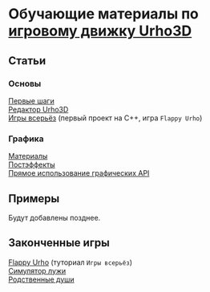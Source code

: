 # Обучающие материалы по [игровому движку Urho3D](https://github.com/urho3d/Urho3D)

## Статьи

### Основы

[Первые шаги](https://github.com/urho3d-learn/first-steps)<br>
[Редактор Urho3D](https://github.com/urho3d-learn/editor)<br>
[Игры всерьёз](https://github.com/urho3d-learn/flappy-urho) (первый проект на C++, игра `Flappy Urho`)

### Графика

[Материалы](https://github.com/urho3d-learn/materials)<br>
[Постэффекты](https://github.com/urho3d-learn/post-effects)<br>
[Прямое использование графических API](https://github.com/urho3d-learn/direct-gapi-usage)

## Примеры

Будут добавлены позднее.

## Законченные игры

[Flappy Urho](https://github.com/urho3d-learn/flappy-urho) (туториал `Игры всерьёз`)<br>
[Симулятор лужи](https://github.com/urho3d-learn/puddle-simulator)<br>
[Родственные души](https://github.com/urho3d-learn/soulmates)

